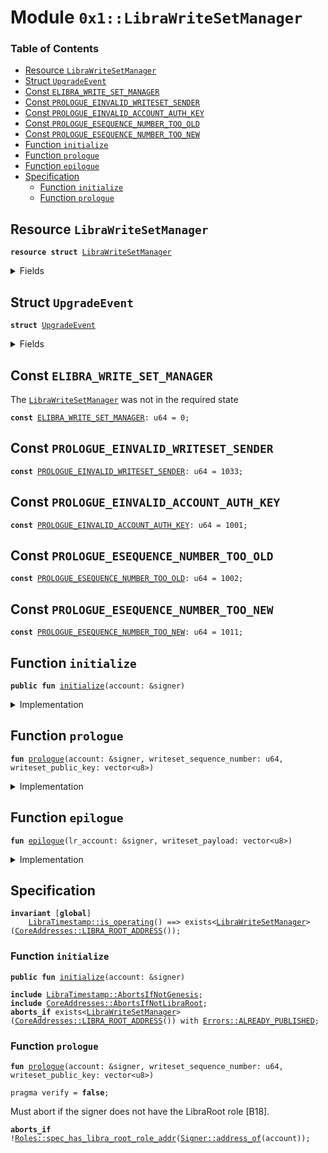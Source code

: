 
<a name="0x1_LibraWriteSetManager"></a>

# Module `0x1::LibraWriteSetManager`

### Table of Contents

-  [Resource `LibraWriteSetManager`](#0x1_LibraWriteSetManager_LibraWriteSetManager)
-  [Struct `UpgradeEvent`](#0x1_LibraWriteSetManager_UpgradeEvent)
-  [Const `ELIBRA_WRITE_SET_MANAGER`](#0x1_LibraWriteSetManager_ELIBRA_WRITE_SET_MANAGER)
-  [Const `PROLOGUE_EINVALID_WRITESET_SENDER`](#0x1_LibraWriteSetManager_PROLOGUE_EINVALID_WRITESET_SENDER)
-  [Const `PROLOGUE_EINVALID_ACCOUNT_AUTH_KEY`](#0x1_LibraWriteSetManager_PROLOGUE_EINVALID_ACCOUNT_AUTH_KEY)
-  [Const `PROLOGUE_ESEQUENCE_NUMBER_TOO_OLD`](#0x1_LibraWriteSetManager_PROLOGUE_ESEQUENCE_NUMBER_TOO_OLD)
-  [Const `PROLOGUE_ESEQUENCE_NUMBER_TOO_NEW`](#0x1_LibraWriteSetManager_PROLOGUE_ESEQUENCE_NUMBER_TOO_NEW)
-  [Function `initialize`](#0x1_LibraWriteSetManager_initialize)
-  [Function `prologue`](#0x1_LibraWriteSetManager_prologue)
-  [Function `epilogue`](#0x1_LibraWriteSetManager_epilogue)
-  [Specification](#0x1_LibraWriteSetManager_Specification)
    -  [Function `initialize`](#0x1_LibraWriteSetManager_Specification_initialize)
    -  [Function `prologue`](#0x1_LibraWriteSetManager_Specification_prologue)



<a name="0x1_LibraWriteSetManager_LibraWriteSetManager"></a>

## Resource `LibraWriteSetManager`



<pre><code><b>resource</b> <b>struct</b> <a href="#0x1_LibraWriteSetManager">LibraWriteSetManager</a>
</code></pre>



<details>
<summary>Fields</summary>


<dl>
<dt>
<code>upgrade_events: <a href="Event.md#0x1_Event_EventHandle">Event::EventHandle</a>&lt;<a href="#0x1_LibraWriteSetManager_UpgradeEvent">LibraWriteSetManager::UpgradeEvent</a>&gt;</code>
</dt>
<dd>

</dd>
</dl>


</details>

<a name="0x1_LibraWriteSetManager_UpgradeEvent"></a>

## Struct `UpgradeEvent`



<pre><code><b>struct</b> <a href="#0x1_LibraWriteSetManager_UpgradeEvent">UpgradeEvent</a>
</code></pre>



<details>
<summary>Fields</summary>


<dl>
<dt>
<code>writeset_payload: vector&lt;u8&gt;</code>
</dt>
<dd>

</dd>
</dl>


</details>

<a name="0x1_LibraWriteSetManager_ELIBRA_WRITE_SET_MANAGER"></a>

## Const `ELIBRA_WRITE_SET_MANAGER`

The <code><a href="#0x1_LibraWriteSetManager">LibraWriteSetManager</a></code> was not in the required state


<pre><code><b>const</b> <a href="#0x1_LibraWriteSetManager_ELIBRA_WRITE_SET_MANAGER">ELIBRA_WRITE_SET_MANAGER</a>: u64 = 0;
</code></pre>



<a name="0x1_LibraWriteSetManager_PROLOGUE_EINVALID_WRITESET_SENDER"></a>

## Const `PROLOGUE_EINVALID_WRITESET_SENDER`



<pre><code><b>const</b> <a href="#0x1_LibraWriteSetManager_PROLOGUE_EINVALID_WRITESET_SENDER">PROLOGUE_EINVALID_WRITESET_SENDER</a>: u64 = 1033;
</code></pre>



<a name="0x1_LibraWriteSetManager_PROLOGUE_EINVALID_ACCOUNT_AUTH_KEY"></a>

## Const `PROLOGUE_EINVALID_ACCOUNT_AUTH_KEY`



<pre><code><b>const</b> <a href="#0x1_LibraWriteSetManager_PROLOGUE_EINVALID_ACCOUNT_AUTH_KEY">PROLOGUE_EINVALID_ACCOUNT_AUTH_KEY</a>: u64 = 1001;
</code></pre>



<a name="0x1_LibraWriteSetManager_PROLOGUE_ESEQUENCE_NUMBER_TOO_OLD"></a>

## Const `PROLOGUE_ESEQUENCE_NUMBER_TOO_OLD`



<pre><code><b>const</b> <a href="#0x1_LibraWriteSetManager_PROLOGUE_ESEQUENCE_NUMBER_TOO_OLD">PROLOGUE_ESEQUENCE_NUMBER_TOO_OLD</a>: u64 = 1002;
</code></pre>



<a name="0x1_LibraWriteSetManager_PROLOGUE_ESEQUENCE_NUMBER_TOO_NEW"></a>

## Const `PROLOGUE_ESEQUENCE_NUMBER_TOO_NEW`



<pre><code><b>const</b> <a href="#0x1_LibraWriteSetManager_PROLOGUE_ESEQUENCE_NUMBER_TOO_NEW">PROLOGUE_ESEQUENCE_NUMBER_TOO_NEW</a>: u64 = 1011;
</code></pre>



<a name="0x1_LibraWriteSetManager_initialize"></a>

## Function `initialize`



<pre><code><b>public</b> <b>fun</b> <a href="#0x1_LibraWriteSetManager_initialize">initialize</a>(account: &signer)
</code></pre>



<details>
<summary>Implementation</summary>


<pre><code><b>public</b> <b>fun</b> <a href="#0x1_LibraWriteSetManager_initialize">initialize</a>(account: &signer) {
    <a href="LibraTimestamp.md#0x1_LibraTimestamp_assert_genesis">LibraTimestamp::assert_genesis</a>();
    // Operational constraint
    <a href="CoreAddresses.md#0x1_CoreAddresses_assert_libra_root">CoreAddresses::assert_libra_root</a>(account);

    <b>assert</b>(
        !exists&lt;<a href="#0x1_LibraWriteSetManager">LibraWriteSetManager</a>&gt;(<a href="CoreAddresses.md#0x1_CoreAddresses_LIBRA_ROOT_ADDRESS">CoreAddresses::LIBRA_ROOT_ADDRESS</a>()),
        <a href="Errors.md#0x1_Errors_already_published">Errors::already_published</a>(<a href="#0x1_LibraWriteSetManager_ELIBRA_WRITE_SET_MANAGER">ELIBRA_WRITE_SET_MANAGER</a>)
    );
    move_to(
        account,
        <a href="#0x1_LibraWriteSetManager">LibraWriteSetManager</a> {
            upgrade_events: <a href="Event.md#0x1_Event_new_event_handle">Event::new_event_handle</a>&lt;<a href="#0x1_LibraWriteSetManager_UpgradeEvent">Self::UpgradeEvent</a>&gt;(account),
        }
    );
}
</code></pre>



</details>

<a name="0x1_LibraWriteSetManager_prologue"></a>

## Function `prologue`



<pre><code><b>fun</b> <a href="#0x1_LibraWriteSetManager_prologue">prologue</a>(account: &signer, writeset_sequence_number: u64, writeset_public_key: vector&lt;u8&gt;)
</code></pre>



<details>
<summary>Implementation</summary>


<pre><code><b>fun</b> <a href="#0x1_LibraWriteSetManager_prologue">prologue</a>(
    account: &signer,
    writeset_sequence_number: u64,
    writeset_public_key: vector&lt;u8&gt;,
) {
    // The below code uses direct <b>abort</b> codes <b>as</b> per contract with VM.
    <b>let</b> sender = <a href="Signer.md#0x1_Signer_address_of">Signer::address_of</a>(account);
    <b>assert</b>(
        sender == <a href="CoreAddresses.md#0x1_CoreAddresses_LIBRA_ROOT_ADDRESS">CoreAddresses::LIBRA_ROOT_ADDRESS</a>(),
        <a href="Errors.md#0x1_Errors_invalid_argument">Errors::invalid_argument</a>(<a href="#0x1_LibraWriteSetManager_PROLOGUE_EINVALID_WRITESET_SENDER">PROLOGUE_EINVALID_WRITESET_SENDER</a>)
    );
    <b>assert</b>(<a href="Roles.md#0x1_Roles_has_libra_root_role">Roles::has_libra_root_role</a>(account), <a href="#0x1_LibraWriteSetManager_PROLOGUE_EINVALID_WRITESET_SENDER">PROLOGUE_EINVALID_WRITESET_SENDER</a>);

    <b>let</b> lr_auth_key = <a href="LibraAccount.md#0x1_LibraAccount_authentication_key">LibraAccount::authentication_key</a>(sender);
    <b>let</b> sequence_number = <a href="LibraAccount.md#0x1_LibraAccount_sequence_number">LibraAccount::sequence_number</a>(sender);

    <b>assert</b>(
        writeset_sequence_number &gt;= sequence_number,
        <a href="Errors.md#0x1_Errors_invalid_argument">Errors::invalid_argument</a>(<a href="#0x1_LibraWriteSetManager_PROLOGUE_ESEQUENCE_NUMBER_TOO_OLD">PROLOGUE_ESEQUENCE_NUMBER_TOO_OLD</a>)
    );

    <b>assert</b>(
        writeset_sequence_number == sequence_number,
        <a href="Errors.md#0x1_Errors_invalid_argument">Errors::invalid_argument</a>(<a href="#0x1_LibraWriteSetManager_PROLOGUE_ESEQUENCE_NUMBER_TOO_NEW">PROLOGUE_ESEQUENCE_NUMBER_TOO_NEW</a>)
    );
    <b>assert</b>(
        <a href="Hash.md#0x1_Hash_sha3_256">Hash::sha3_256</a>(writeset_public_key) == lr_auth_key,
        <a href="Errors.md#0x1_Errors_invalid_argument">Errors::invalid_argument</a>(<a href="#0x1_LibraWriteSetManager_PROLOGUE_EINVALID_ACCOUNT_AUTH_KEY">PROLOGUE_EINVALID_ACCOUNT_AUTH_KEY</a>)
    );
}
</code></pre>



</details>

<a name="0x1_LibraWriteSetManager_epilogue"></a>

## Function `epilogue`



<pre><code><b>fun</b> <a href="#0x1_LibraWriteSetManager_epilogue">epilogue</a>(lr_account: &signer, writeset_payload: vector&lt;u8&gt;)
</code></pre>



<details>
<summary>Implementation</summary>


<pre><code><b>fun</b> <a href="#0x1_LibraWriteSetManager_epilogue">epilogue</a>(lr_account: &signer, writeset_payload: vector&lt;u8&gt;) <b>acquires</b> <a href="#0x1_LibraWriteSetManager">LibraWriteSetManager</a> {
    <b>let</b> t_ref = borrow_global_mut&lt;<a href="#0x1_LibraWriteSetManager">LibraWriteSetManager</a>&gt;(<a href="CoreAddresses.md#0x1_CoreAddresses_LIBRA_ROOT_ADDRESS">CoreAddresses::LIBRA_ROOT_ADDRESS</a>());

    <a href="Event.md#0x1_Event_emit_event">Event::emit_event</a>&lt;<a href="#0x1_LibraWriteSetManager_UpgradeEvent">Self::UpgradeEvent</a>&gt;(
        &<b>mut</b> t_ref.upgrade_events,
        <a href="#0x1_LibraWriteSetManager_UpgradeEvent">UpgradeEvent</a> { writeset_payload },
    );
    <a href="LibraConfig.md#0x1_LibraConfig_reconfigure">LibraConfig::reconfigure</a>(lr_account)
}
</code></pre>



</details>

<a name="0x1_LibraWriteSetManager_Specification"></a>

## Specification



<pre><code><b>invariant</b> [<b>global</b>]
    <a href="LibraTimestamp.md#0x1_LibraTimestamp_is_operating">LibraTimestamp::is_operating</a>() ==&gt; exists&lt;<a href="#0x1_LibraWriteSetManager">LibraWriteSetManager</a>&gt;(<a href="CoreAddresses.md#0x1_CoreAddresses_LIBRA_ROOT_ADDRESS">CoreAddresses::LIBRA_ROOT_ADDRESS</a>());
</code></pre>



<a name="0x1_LibraWriteSetManager_Specification_initialize"></a>

### Function `initialize`


<pre><code><b>public</b> <b>fun</b> <a href="#0x1_LibraWriteSetManager_initialize">initialize</a>(account: &signer)
</code></pre>




<pre><code><b>include</b> <a href="LibraTimestamp.md#0x1_LibraTimestamp_AbortsIfNotGenesis">LibraTimestamp::AbortsIfNotGenesis</a>;
<b>include</b> <a href="CoreAddresses.md#0x1_CoreAddresses_AbortsIfNotLibraRoot">CoreAddresses::AbortsIfNotLibraRoot</a>;
<b>aborts_if</b> exists&lt;<a href="#0x1_LibraWriteSetManager">LibraWriteSetManager</a>&gt;(<a href="CoreAddresses.md#0x1_CoreAddresses_LIBRA_ROOT_ADDRESS">CoreAddresses::LIBRA_ROOT_ADDRESS</a>()) with <a href="Errors.md#0x1_Errors_ALREADY_PUBLISHED">Errors::ALREADY_PUBLISHED</a>;
</code></pre>



<a name="0x1_LibraWriteSetManager_Specification_prologue"></a>

### Function `prologue`


<pre><code><b>fun</b> <a href="#0x1_LibraWriteSetManager_prologue">prologue</a>(account: &signer, writeset_sequence_number: u64, writeset_public_key: vector&lt;u8&gt;)
</code></pre>




<pre><code>pragma verify = <b>false</b>;
</code></pre>


Must abort if the signer does not have the LibraRoot role [B18].


<pre><code><b>aborts_if</b> !<a href="Roles.md#0x1_Roles_spec_has_libra_root_role_addr">Roles::spec_has_libra_root_role_addr</a>(<a href="Signer.md#0x1_Signer_address_of">Signer::address_of</a>(account));
</code></pre>
